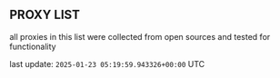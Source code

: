 ## PROXY LIST

all proxies in this list were collected from open sources and tested for functionality

last update: `2025-01-23 05:19:59.943326+00:00` UTC